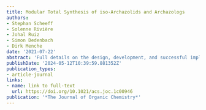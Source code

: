 ```yaml
---
title: Modular Total Synthesis of iso-Archazolids and Archazologs
authors:
- Stephan Scheeff
- Solenne Rivière
- Johal Ruiz
- Simon Dedenbach
- Dirk Menche
date: '2021-07-22'
abstract: 'Full details on the design, development, and successful implementation of suitable synthetic strategies directed toward the total synthesis of iso-archazolids and archazologs are reported. Both a biomimetic and a multistep total synthesis of iso-archazolid B, the most potent and least abundant archazolid, are described. The bioinspired conversion from archazolid B was realized by a high-yielding 1,8-Diazabicyclo[5.4.0]undec-7-ene catalyzed one-step double-bond shift. A highly stereoselective total synthesis was accomplished in 25 steps, involving a sequence of highly stereoselective aldol reactions, an efficient aldol condensation to forge two elaborate fragments, and a challenging ring-closing metathesis macrocyclization with an unusual Stewart–Grubbs catalyst. These strategies proved to be generally useful and could be successfully implemented for the preparation of three novel iso-archazolids as well as five novel archazologs, lacking the thiazole side chain. A wide variety of further archazolids and archazologs may now be targeted for exploration of the promising anticancer potential of these polyketide macrolides.'
publishDate: '2024-05-12T10:39:59.881352Z'
publication_types:
- article-journal
links:
- name: link to full-text
  url: https://doi.org/10.1021/acs.joc.1c00946
publication: '*The Journal of Organic Chemistry*'
---
```

